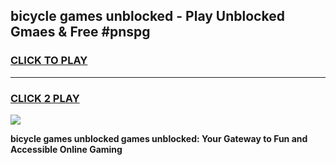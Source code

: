 
## bicycle games unblocked - Play Unblocked Gmaes & Free #pnspg
<h3>
<a href="https://news.freeplayer.one?title=bicycle_games_unblocked&ref=24F">CLICK TO PLAY</a></h3>
<hr>

<h3>
<a href="https://news.freeplayer.one?title=bicycle_games_unblocked&ref=24F">CLICK 2 PLAY</a>
  
</h3>

<a href="https://news.freeplayer.one?title=bicycle_games_unblocked&ref=24F/"><img src="https://clearcache.store/games.png"></a>


**bicycle games unblocked games unblocked: Your Gateway to Fun and Accessible Online Gaming**
